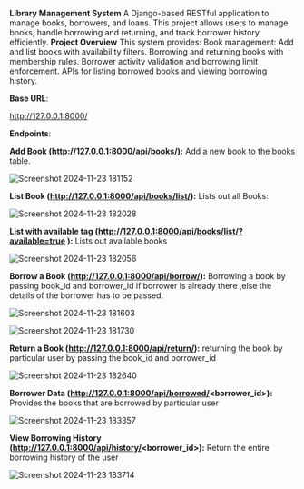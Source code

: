 **Library Management System**
A Django-based RESTful application to manage books, borrowers, and loans. This project allows users to manage books, handle borrowing and returning, and track borrower history efficiently.
**Project Overview**
This system provides:
Book management: Add and list books with availability filters.
Borrowing and returning books with membership rules.
Borrower activity validation and borrowing limit enforcement.
APIs for listing borrowed books and viewing borrowing history.

**Base URL**:

http://127.0.0.1:8000/

**Endpoints**:
   
**Add Book (http://127.0.0.1:8000/api/books/):** Add a new book to the books table.

![Screenshot 2024-11-23 181152](https://github.com/user-attachments/assets/ed36f8cf-a2be-433e-95bc-e9ee48206334)

**List Book (http://127.0.0.1:8000/api/books/list/):** Lists out all Books:

![Screenshot 2024-11-23 182028](https://github.com/user-attachments/assets/5529dd6f-0b8c-4f1a-a952-407b435804e4)

**List with available tag (http://127.0.0.1:8000/api/books/list/?available=true ):** Lists out available books

![Screenshot 2024-11-23 182056](https://github.com/user-attachments/assets/eae51991-700b-4d84-a38d-6fdc811038ce)

**Borrow a Book (http://127.0.0.1:8000/api/borrow/):** Borrowing a book by passing book_id and borrower_id if borrower is already there ,else the details of the borrower has to be passed. 

![Screenshot 2024-11-23 181603](https://github.com/user-attachments/assets/6bc15b71-5a3d-4472-8968-ffbe30f71a50)

![Screenshot 2024-11-23 181730](https://github.com/user-attachments/assets/c0780387-7fae-4976-8139-2ee5a1e8c8f4)

**Return a Book (http://127.0.0.1:8000/api/return/):** returning the book by particular user by passing the book_id and borrower_id

![Screenshot 2024-11-23 182640](https://github.com/user-attachments/assets/dfc38b19-0e25-43bf-9c46-44247427a890)

**Borrower Data (http://127.0.0.1:8000/api/borrowed/<borrower_id>):** Provides the books that are borrowed by particular user

![Screenshot 2024-11-23 183357](https://github.com/user-attachments/assets/90293773-9ec3-4231-8914-83e1d1172891)

**View Borrowing History (http://127.0.0.1:8000/api/history/<borrower_id>):** Return the entire borrowing history of the user

![Screenshot 2024-11-23 183714](https://github.com/user-attachments/assets/0fdf474c-45ab-4bc3-8ddc-066b3965dc77)
